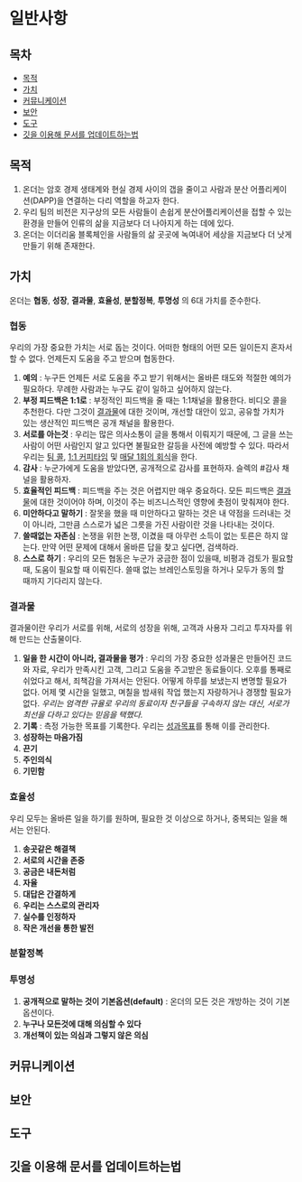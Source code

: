 # 일반사항

## 목차

* [목적](#목적)
* [가치](#가치)
* [커뮤니케이션](#커뮤니케이션)
* [보안](#보안)
* [도구](#도구)
* [깃을 이용해 문서를 업데이트하는법](#깃을-이용해-문서를-업데이트하는법)

## 목적

1. 온더는 암호 경제 생태계와 현실 경제 사이의 갭을 줄이고 사람과 분산 어플리케이션(DAPP)을 연결하는 다리 역할을 하고자 한다.
2. 우리 팀의 비전은 지구상의 모든 사람들이 손쉽게 분산어플리케이션을 접할 수 있는 환경을 만들어 인류의 삶을 지금보다 더 나아지게 하는 데에 있다.
3. 온더는 이더리움 블록체인을 사람들의 삶 곳곳에 녹여내어 세상을 지금보다 더 낫게 만들기 위해 존재한다.

## 가치
온더는 **협동**, **성장**, **결과물**, **효율성**, **분할정복**, **투명성** 의 6대 가치를 준수한다.

### 협동
우리의 가장 중요한 가치는 서로 돕는 것이다. 어떠한 형태의 어떤 모든 일이든지 혼자서 할 수 없다. 언제든지 도움을 주고 받으며 협동한다.

1. **예의** : 누구든 언제든 서로 도움을 주고 받기 위해서는 올바른 태도와 적절한 예의가 필요하다. 무례한 사람과는 누구도 같이 일하고 싶어하지 않는다.
2. **부정 피드백은 1:1로** : 부정적인 피드백을 줄 때는 1:1채널을 활용한다. 비디오 콜을 추천한다. 다만 그것이 [결과물](#결과물)에 대한 것이며, 개선할 대안이 있고, 공유할 가치가 있는 생산적인 피드백은 공개 채널을 활용한다.
3. **서로를 아는것** : 우리는 많은 의사소통이 글을 통해서 이뤄지기 때문에, 그 글을 쓰는 사람이 어떤 사람인지 알고 있다면 불필요한 갈등을 사전에 예방할 수 있다. 따라서 우리는 [팀 콜](), [1:1 커피타임]() 및 [매달 1회의 회식]()을 한다.
3. **감사** : 누군가에게 도움을 받았다면, 공개적으로 감사를 표현하자. 슬렉의 #감사 채널을 활용하자.
4. **효율적인 피드백** : 피드백을 주는 것은 어렵지만 매우 중요하다. 모든 피드백은 [결과물](#결과물)에 대한 것이어야 하며, 이것이 주는 비즈니스적인 영향에 촛점이 맞춰져야 한다.
6. **미안하다고 말하기** : 잘못을 했을 때 미안하다고 말하는 것은 내 약점을 드러내는 것이 아니라, 그만큼 스스로가 넓은 그릇을 가진 사람이란 것을 나타내는 것이다.
7. **쓸때없는 자존심** : 논쟁을 위한 논쟁, 이겼을 때 아무런 소득이 없는 토른은 하지 않는다. 만약 어떤 문제에 대해서 올바른 답을 찾고 싶다면, 검색하라.
8. **스스로 하기** : 우리의 모든 협동은 누군가 궁금한 점이 있을때, 비평과 검토가 필요할 때, 도움이 필요할 때 이뤄진다. 쓸때 없는 브레인스토밍을 하거나 모두가 동의 할 때까지 기다리지 않는다.

### 결과물
결과물이란 우리가 서로를 위해, 서로의 성장을 위해, 고객과 사용자 그리고 투자자를 위해 만드는 산출물이다.

1. **일을 한 시간이 아니라, 결과물을 평가** : 우리의 가장 중요한 성과물은 만들어진 코드와 자료, 우리가 만족시킨 고객, 그리고 도움을 주고받은 동료들이다. 오후를 통째로 쉬었다고 해서, 죄책감을 가져서는 안된다. 어떻게 하루를 보냈는지 변명할 필요가 없다. 어제 몇 시간을 일했고, 며칠을 밤새워 작업 했는지 자랑하거나 경쟁할 필요가 없다. *우리는 엄격한 규율로 우리의 동료이자 친구들을 구속하지 않는 대신, 서로가 최선을 다하고 있다는 믿음을 택했다.*
2. **기록** : 측정 가능한 목표를 기록한다. 우리는 [성과목표]()를 통해 이를 관리한다.
3. **성장하는 마음가짐**
4. **끈기**
5. **주인의식**
6. **기민함**

### 효율성
우리 모두는 올바른 일을 하기를 원하며, 필요한 것 이상으로 하거나, 중복되는 일을 해서는 안된다.

1. **송곳같은 해결책**
2. **서로의 시간을 존중**
3. **공금은 내돈처럼**
4. **자율**
5. **대답은 간결하게**
6. **우리는 스스로의 관리자**
7. **실수를 인정하자**
8. **작은 개선을 통한 발전**

### 분할정복

### 투명성

1. **공개적으로 말하는 것이 기본옵션(default)** : 온더의 모든 것은 개방하는 것이 기본옵션이다.
2. **누구나 모든것에 대해 의심할 수 있다**
3. **개선책이 있는 의심과 그렇지 않은 의심**

## 커뮤니케이션

## 보안

## 도구

## 깃을 이용해 문서를 업데이트하는법
